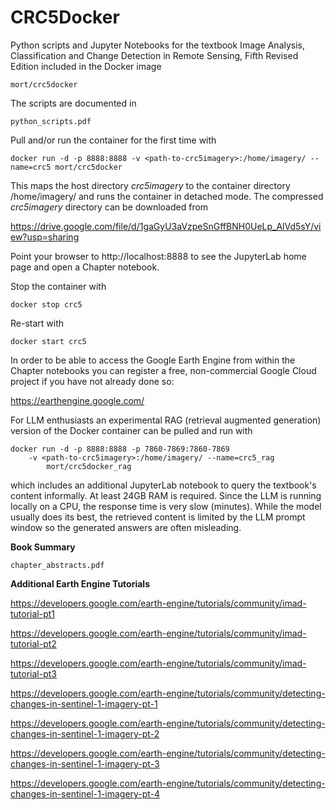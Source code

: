 CRC5Docker
==========

Python scripts and Jupyter Notebooks for the textbook
Image Analysis, Classification and Change Detection in Remote Sensing, Fifth Revised Edition
included in the Docker image

    mort/crc5docker

The scripts are documented in 

    python_scripts.pdf

Pull and/or run the container for the first time with

    docker run -d -p 8888:8888 -v <path-to-crc5imagery>:/home/imagery/ --name=crc5 mort/crc5docker

This maps the host directory _crc5imagery_ to the container directory /home/imagery/ and runs the
container in detached mode. The compressed  _crc5imagery_ directory can be downloaded from

https://drive.google.com/file/d/1gaGyU3aVzpeSnGffBNH0UeLp_AlVd5sY/view?usp=sharing

Point your browser to http://localhost:8888 to see the JupyterLab home page and open a Chapter notebook.

Stop the container with

    docker stop crc5  
     
Re-start with

    docker start crc5     

In order to be able to access the Google Earth Engine from within the Chapter notebooks you can register a free, non-commercial Google Cloud project if you have not already done so:

https://earthengine.google.com/


For LLM enthusiasts an experimental RAG (retrieval augmented generation) 
version of the Docker container can be pulled and run with

    docker run -d -p 8888:8888 -p 7860-7869:7860-7869 
        -v <path-to-crc5imagery>:/home/imagery/ --name=crc5_rag
            mort/crc5docker_rag

which includes an additional JupyterLab notebook to query the textbook's content informally. At least 24GB RAM is required.  Since the LLM is running locally on a CPU, the response time is very slow (minutes). While the model usually does its best, the retrieved content is limited by the LLM prompt window so the generated answers are often misleading. 

__Book Summary__

    chapter_abstracts.pdf

__Additional Earth Engine Tutorials__

https://developers.google.com/earth-engine/tutorials/community/imad-tutorial-pt1

https://developers.google.com/earth-engine/tutorials/community/imad-tutorial-pt2

https://developers.google.com/earth-engine/tutorials/community/imad-tutorial-pt3

https://developers.google.com/earth-engine/tutorials/community/detecting-changes-in-sentinel-1-imagery-pt-1

https://developers.google.com/earth-engine/tutorials/community/detecting-changes-in-sentinel-1-imagery-pt-2

https://developers.google.com/earth-engine/tutorials/community/detecting-changes-in-sentinel-1-imagery-pt-3

https://developers.google.com/earth-engine/tutorials/community/detecting-changes-in-sentinel-1-imagery-pt-4

